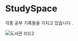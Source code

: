 # StudySpace
각종 공부 기록들을 가지고 있습니다 . 

![도서관 리드2](https://github.com/user-attachments/assets/19384241-206c-4014-94cd-1f1949a5521e)
